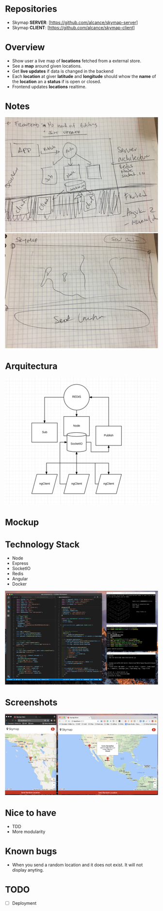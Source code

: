 # Repositories
- Skymap **SERVER**: [https://github.com/alcance/skymap-server] 
- Skymap **CLIENT**: [https://github.com/alcance/skymap-client] 

# Overview
* Show user a live map of **locations** fetched from a external store.
* See a **map** around given locations.
* Get **live updates** if data is changed in the backend
* Each **location** at giver **latitude** and **longitude** should whow the **name** of the **location** an a **status** if is open or closed.
* Frontend updates **locations** realtime.

# Notes
![Alt text](assets/note1.JPG?raw=true "Arquitecture")
![Alt text](assets/note2.JPG?raw=true "Mockup")

# Arquitectura
![Alt text](assets/diagram.png?raw=true "Diagram")

# Mockup


# Technology Stack
* Node
* Express
* SocketIO
* Redis
* Angular
* Docker

![Alt text](assets/code_cli.png?raw=true "Mockup")

# Screenshots
![Alt text](assets/screen_webapp.png?raw=true "Mockup")

# Nice to have
* TDD
* More modularity

# Known bugs
* When you send a random location and it does not exist. It will not display anyting.

# TODO
- [ ] Deployment
